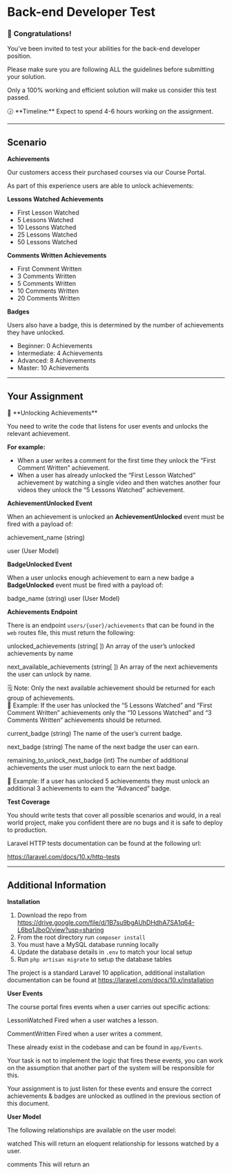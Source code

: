 # Back-end Developer Test

### 🎉  **Congratulations!**

You’ve been invited to test your abilities for the back-end developer position.

Please make sure you are following ALL the guidelines before submitting your solution.

Only a 100% working and efficient solution will make us consider this test passed.

<aside>
🕝 **Timeline:** 
Expect to spend 4-6 hours 
working on the assignment.
</aside>

---

## Scenario

**Achievements**

Our customers access their purchased courses via our Course Portal.

As part of this experience users are able to unlock achievements:

**Lessons Watched Achievements**

- First Lesson Watched
- 5 Lessons Watched
- 10 Lessons Watched
- 25 Lessons Watched
- 50 Lessons Watched

**Comments Written Achievements**

- First Comment Written
- 3 Comments Written
- 5 Comments Written
- 10 Comments Written
- 20 Comments Written

**Badges**

Users also have a badge, this is determined by the number of achievements they have unlocked.

- Beginner: 0 Achievements
- Intermediate: 4 Achievements
- Advanced: 8 Achievements
- Master: 10 Achievements

---

## Your Assignment

<aside>
📝 **Unlocking Achievements**

You need to write the code that listens for user events and unlocks the relevant achievement.

</aside>

**For example:**

- When a user writes a comment for the first time they unlock the “First Comment Written” achievement.
- When a user has already unlocked the “First Lesson Watched” achievement by watching a single video and then watches another four videos they unlock the “5 Lessons Watched” achievement.

**AchievementUnlocked Event**

When an achievement is unlocked an **AchievementUnlocked** event must be fired with a payload of:

achievement_name (string)

user (User Model)

**BadgeUnlocked Event**

When a user unlocks enough achievement to earn a new badge a **BadgeUnlocked** event must be fired with a payload of:

badge_name (string)
user (User Model)

**Achievements Endpoint**

There is an endpoint `users/{user}/achievements` that can be found in the `web` routes file, this must return the following:

unlocked_achievements (string[ ])
An array of the user’s unlocked achievements by name

next_available_achievements (string[ ])
An array of the next achievements the user can unlock by name.

<aside>
🗒️ Note: Only the next available achievement should be returned for each group of achievements.

</aside>

<aside>
👀 Example: If the user has unlocked the “5 Lessons Watched” and “First Comment Written” achievements only the “10 Lessons Watched” and “3 Comments Written“ achievements should be returned.

</aside>

current_badge (string)
The name of the user’s current badge.

next_badge (string)
The name of the next badge the user can earn.

remaining_to_unlock_next_badge (int)
The number of additional achievements the user must unlock to earn the next badge.

<aside>
👀 Example: If a user has unlocked 5 achievements they must unlock an additional 3 achievements to earn the “Advanced” badge.

</aside>

**Test Coverage**

You should write tests that cover all possible scenarios and would, in a real world project, make you confident there are no bugs and it is safe to deploy to production.

Laravel HTTP tests documentation can be found at the following url:

https://laravel.com/docs/10.x/http-tests

---

## Additional Information

**Installation**

1. Download the repo from https://drive.google.com/file/d/1B7su9bgAUhDHdhA7SA1q64-L6bq1JboO/view?usp=sharing
2. From the root directory run `composer install`
3. You must have a MySQL database running locally
4. Update the database details in `.env` to match your local setup
5. Run `php artisan migrate` to setup the database tables

The project is a standard Laravel 10 application, additional installation documentation can be found at https://laravel.com/docs/10.x/installation

**User Events**

The course portal fires events when a user carries out specific actions:

LessonWatched
Fired when a user watches a lesson.

CommentWritten
Fired when a user writes a comment.

These already exist in the codebase and can be found in `app/Events`.

Your task is not to implement the logic that fires these events, you can work on the assumption that another part of the system will be responsible for this.

Your assignment is to just listen for these events and ensure the correct achievements & badges are unlocked as outlined in the previous section of this document.

**User Model**

The following relationships are available on the user model:

watched
This will return an eloquent relationship for lessons watched by a user.

comments
This will return an
